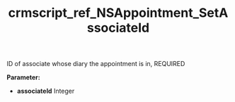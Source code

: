 ﻿---
title: crmscript_ref_NSAppointment_SetAssociateId
description: NSAppointment.SetAssociateId(Integer associateId)
intellisense: NSAppointment.SetAssociateId
keywords: NSAppointment, GetAssociateId
so.topic: reference
---

ID of associate whose diary the appointment is in, REQUIRED

**Parameter:** 
 - **associateId** Integer

